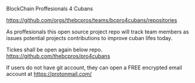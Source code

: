 BlockChain Proffesionals 4 Cubans

https://github.com/orgs/thebcpros/teams/bcpro4cubans/repositories

As proffesionals this open source project repo will track team members as issues potential projects contributions to improve cuban lifes today.

Tickes shall be open again below repo. https://github.com/thebcpros/pro4cubans

If users do not have git account, they can open a FREE encrypted email account at https://protonmail.com/

